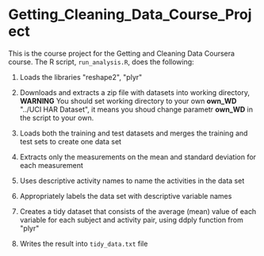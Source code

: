 # Getting_Cleaning_Data_Course_Project
This is the course project for the Getting and Cleaning Data Coursera course.
The R script, `run_analysis.R`, does the following:


1. Loads the libraries "reshape2", "plyr"
2. Downloads and extracts a zip file with datasets into working directory, **WARNING** You should set working directory to your own **own_WD** "../UCI HAR Dataset", it means you shoud change parametr **own_WD** in the script to your own.
3. Loads both the training and test datasets and merges the training and test sets to create one data set
4. Extracts only the measurements on the mean and standard deviation for each measurement

5. Uses descriptive activity names to name the activities in the data set
6. Appropriately labels the data set with descriptive variable names
7. Creates a tidy dataset that consists of the average (mean) value of each
   variable for each subject and activity pair, using ddply function from "plyr"
8. Writes the result into `tidy_data.txt` file




